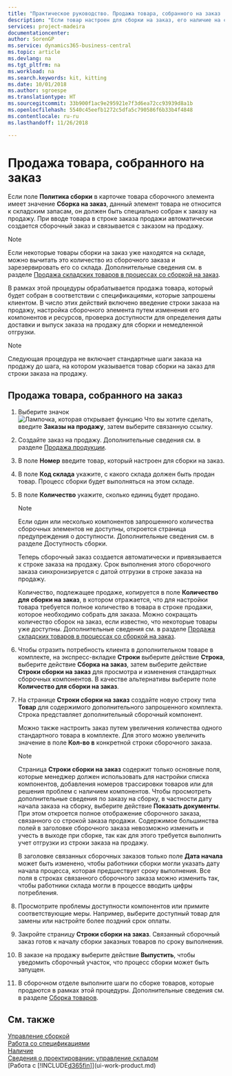 ```yaml
---
title: "Практическое руководство. Продажа товара, собранного на заказ | Microsoft Docs"
description: "Если товар настроен для сборки на заказ, его наличие на складе не ожидается, и товар должен быть собран специально для заказа на продажу. При вводе товара в строке заказа продажи автоматически создается сборочный заказ и связывается с заказом на продажу."
services: project-madeira
documentationcenter: 
author: SorenGP
ms.service: dynamics365-business-central
ms.topic: article
ms.devlang: na
ms.tgt_pltfrm: na
ms.workload: na
ms.search.keywords: kit, kitting
ms.date: 10/01/2018
ms.author: sgroespe
ms.translationtype: HT
ms.sourcegitcommit: 33b900f1ac9e295921e7f3d6ea72cc93939d8a1b
ms.openlocfilehash: 5540c45eefb1272c5dfa5c790586f6b33b4f4848
ms.contentlocale: ru-ru
ms.lasthandoff: 11/26/2018

---
```

# <a name="sell-items-assembled-to-order"></a>Продажа товара, собранного на заказ
Если поле **Политика сборки** в карточке товара сборочного элемента имеет значение **Сборка на заказ**, данный элемент товара не относится к складским запасам, он должен быть специально собран к заказу на продажу. При вводе товара в строке заказа продажи автоматически создается сборочный заказ и связывается с заказом на продажу.  

> [!NOTE]  
>  Если некоторые товары сборки на заказ уже находятся на складе, можно вычитать это количество из сборочного заказа и зарезервировать его со склада. Дополнительные сведения см. в разделе [Продажа складских товаров в процессах со сборкой на заказ](assembly-how-to-sell-assemble-to-order-items-and-inventory-items-together.md).  

В рамках этой процедуры обрабатывается продажа товара, который будет собран в соответствии с спецификациями, которые запрошены клиентом. В число этих действий включено введение строки заказа на продажу, настройка сборочного элемента путем изменения его компонентов и ресурсов, проверка доступности для определения даты доставки и выпуск заказа на продажу для сборки и немедленной отгрузки.  

> [!NOTE]  
>  Следующая процедура не включает стандартные шаги заказа на продажу до шага, на котором указывается товар сборки на заказ для строки заказа на продажу.  

## <a name="to-sell-an-item-that-is-assembled-to-order"></a>Продажа товара, собранного на заказ  
1.  Выберите значок ![Лампочка, которая открывает функцию Что вы хотите сделать](media/ui-search/search_small.png "Что вы хотите сделать"), введите **Заказы на продажу**, затем выберите связанную ссылку.  
2.  Создайте заказ на продажу. Дополнительные сведения см. в разделе [Продажа продукции](sales-how-sell-products.md).  
3.  В поле **Номер** введите товар, который настроен для сборки на заказ.  
4.  В поле **Код склада** укажите, с какого склада должен быть продан товар. Процесс сборки будет выполняться на этом складе.  
5.  В поле **Количество** укажите, сколько единиц будет продано.  

    > [!NOTE]  
    >  Если один или несколько компонентов запрошенного количества сборочных элементов не доступны, откроется страница предупреждения о доступности. Дополнительные сведения см. в разделе Доступность сборки.  

    Теперь сборочный заказ создается автоматически и привязывается к строке заказа на продажу. Срок выполнения этого сборочного заказа синхронизируется с датой отгрузки в строке заказа на продажу.  

    Количество, подлежащее продаже, копируется в поле **Количество для сборки на заказ**, в котором отражается, что для настройки товара требуется полное количество в товара в строке продажи, которое необходимо собрать для заказа. Можно сокращать количество сборок на заказ, если известно, что некоторые товары уже доступны. Дополнительные сведения см. в разделе [Продажа складских товаров в процессах со сборкой на заказ](assembly-how-to-sell-inventory-items-in-assemble-to-order-flows.md).  

6.  Чтобы отразить потребность клиента в дополнительном товаре в комплекте, на экспресс-вкладке **Строки** выберите действие **Строка**, выберите действие **Сборка на заказ**, затем выберите действие **Строки сборки на заказ** для просмотра и изменения стандартных сборочных компонентов. В качестве альтернативы выберите поле **Количество для сборки на заказ**.  
7.  На странице **Строки сборки на заказ** создайте новую строку типа **Товар** для содержимого дополнительного запрошенного комплекта. Строка представляет дополнительный сборочный компонент.  

    Можно также настроить заказ путем увеличения количества одного стандартного товара в комплекте. Для этого можно увеличить значение в поле **Кол-во в** конкретной строки сборочного заказа.  

    > [!NOTE]  
    >  Страница **Строки сборки на заказ** содержит только основные поля, которые менеджер должен использовать для настройки списка компонентов, добавления номеров трассировки товаров или для решения проблем с наличием компонентов. Чтобы просмотреть дополнительные сведения по заказу на сборку, в частности дату начала заказа на сборку, выберите действие **Показать документы**. При этом откроется полное отображение сборочного заказа, связанного со строкой заказа продажи. Содержимое большинства полей в заголовке сборочного заказа невозможно изменить и учесть в выходе при сборке, так как для этого требуется выполнить учет отгрузки из строки заказа на продажу.  
    >   
    >  В заголовке связанных сборочных заказов только поле **Дата начала** может быть изменено, чтобы работники сборки могли указать дату начала процесса, которая предшествует сроку выполнения. Все поля в строках связанного сборочного заказа можно изменить так, чтобы работники склада могли в процессе вводить цифры потребления.  

8.  Просмотрите проблемы доступности компонентов или примите соответствующие меры. Например, выберите доступный товар для замены или настройте более поздний срок оплаты.  
9. Закройте страницу **Строки сборки на заказ**. Связанный сборочный заказ готов к началу сборки заказных товаров по сроку выполнения.  
10. В заказе на продажу выберите действие **Выпустить**, чтобы уведомить сборочный участок, что процесс сборки может быть запущен.  
11. В сборочном отделе выполните шаги по сборке товаров, которые продаются в рамках этой процедуры. Дополнительные сведения см. в разделе [Сборка товаров](assembly-how-to-assemble-items.md).  

## <a name="see-also"></a>См. также  
[Управление сборкой](assembly-assemble-items.md)  
[Работа со спецификациями](inventory-how-work-BOMs.md)  
[Наличие](inventory-manage-inventory.md)  
[Сведения о проектировании: управление складом](design-details-warehouse-management.md)  
[Работа с [!INCLUDE[d365fin](includes/d365fin_md.md)]](ui-work-product.md)

